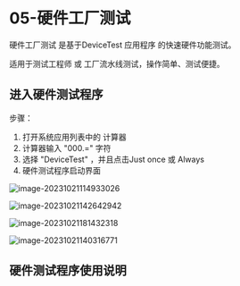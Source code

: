 # 05-硬件工厂测试

硬件工厂测试 是基于DeviceTest 应用程序 的快速硬件功能测试。

适用于测试工程师 或 工厂流水线测试，操作简单、测试便捷。





## 进入硬件测试程序

步骤：

1. 打开系统应用列表中的 计算器
2. 计算器输入 "000.=" 字符
3. 选择 "DeviceTest" ，并且点击Just once 或 Always
4. 硬件测试程序启动界面



![image-20231021114933026](http://tanzhtanzh.oss-cn-shenzhen.aliyuncs.com/img/image-20231021114933026.png)



![image-20231021142642942](http://tanzhtanzh.oss-cn-shenzhen.aliyuncs.com/img/image-20231021142642942.png)





![image-20231021181432318](http://tanzhtanzh.oss-cn-shenzhen.aliyuncs.com/img/image-20231021181432318.png)





![image-20231021140316771](http://tanzhtanzh.oss-cn-shenzhen.aliyuncs.com/img/image-20231021140316771.png)





## 硬件测试程序使用说明



